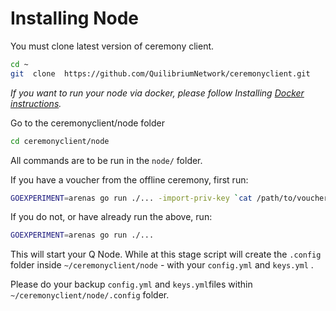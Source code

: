 # Installing Node

You must clone latest version of ceremony client.

```bash
cd ~
git  clone  https://github.com/QuilibriumNetwork/ceremonyclient.git
```

_If you want to run your node via docker, please follow Installing_ [_Docker instructions_](running-with-docker.md)_._

Go to the ceremonyclient/node folder

```bash
cd ceremonyclient/node
```

All commands are to be run in the `node/` folder.

If you have a voucher from the offline ceremony, first run:

```bash
GOEXPERIMENT=arenas go run ./... -import-priv-key `cat /path/to/voucher.hex`
```

If you do not, or have already run the above, run:

```bash
GOEXPERIMENT=arenas go run ./...
```

This will start your Q Node. While at this stage script will create the `.config` folder inside `~/ceremonyclient/node` - with your  `config.yml` and `keys.yml` .

Please do your backup `config.yml` and `keys.yml`files within `~/ceremonyclient/node/.config` folder.
